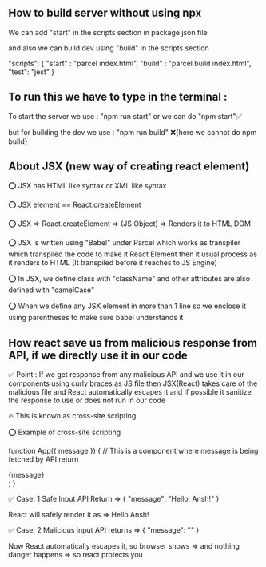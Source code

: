 ## How to build server without using npx

We can add "start" in the scripts section in package.json file

and also we can build dev using "build" in the scripts section

"scripts": {
"start" : "parcel index.html",
"build" : "parcel build index.html",
"test": "jest"
}

## To run this we have to type in the terminal :

To start the server we use : "npm run start" or we can do "npm start"✅

but for building the dev we use : "npm run build" ❌{here we cannot do npm build}

## About JSX (new way of creating react element)

⭕ JSX has HTML like syntax or XML like syntax

⭕ JSX element == React.createElement

⭕ JSX => React.createElement => (JS Object) => Renders it to HTML DOM

⭕ JSX is written using "Babel" under Parcel which works as transpiler which transpiled the code to make it React Element then it usual process as it renders to HTML
(It transpiled before it reaches to JS Engine)

⭕ In JSX, we define class with "className" and other attributes are also defined with "camelCase"

⭕ When we define any JSX element in more than 1 line so we enclose it using parentheses to make sure babel understands it

## How react save us from malicious response from API, if we directly use it in our code

✅ Point : If we get response from any malicious API and we use it in our components using curly braces as JS file
then JSX(React) takes care of the malicious file and React automatically escapes it and if possible it sanitize the response to use or does not run in our code

🔥 This is known as cross-site scripting

⭕ Example of cross-site scripting

function App({ message }) { // This is a component where message is being fetched by API
return <div>{message}</div>;
}

✅ Case: 1 Safe Input API Return => { "message": "Hello, Ansh!" }

React will safely render it as => Hello Ansh!

✅ Case: 2 Malicious input API returns => { "message": "<script>alert('You are hacked')</script>" }

Now React automatically escapes it, so browser shows => <script>alert('You are hacked')</script> and nothing danger happens => so react protects you
